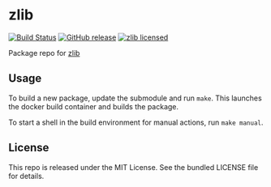 zlib
==========

[![Build Status](https://img.shields.io/circleci/project/amylum/zlib/master.svg)](https://circleci.com/gh/amylum/zlib)
[![GitHub release](https://img.shields.io/github/release/amylum/zlib.svg)](https://github.com/amylum/zlib/releases)
[![zlib licensed](http://img.shields.io/badge/license-zlib-green.svg)](https://tldrlegal.com/license/zlib-libpng-license-(zlib))

Package repo for [zlib](http://www.zlib.net/)

## Usage

To build a new package, update the submodule and run `make`. This launches the docker build container and builds the package.

To start a shell in the build environment for manual actions, run `make manual`.

## License

This repo is released under the MIT License. See the bundled LICENSE file for details.

